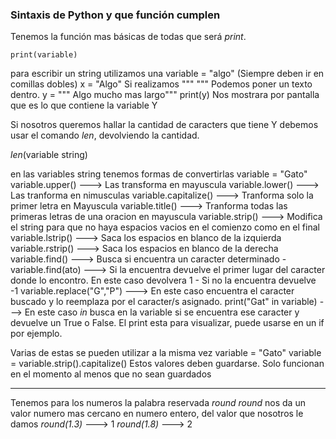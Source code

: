 ### Sintaxis de Python y que función cumplen 
Tenemos la función mas básicas de todas que será _print_. 
````
print(variable)
`````

para escribir un string utilizamos una variable = "algo" (Siempre deben ir en comillas dobles)
x = "Algo"
Si realizamos """ """ Podemos poner un texto dentro.
y = """ Algo mucho mas largo"""
print(y)
Nos mostrara por pantalla que es lo que contiene la variable Y

Si nosotros queremos hallar la cantidad de caracters que tiene Y debemos usar el comando _len_, devolviendo la cantidad. 

_len_(variable string)

en las variables string tenemos formas de convertirlas 
variable = "Gato"
variable.upper() ---> Las transforma en mayuscula 
variable.lower() ---> Las tranforma en nimusculas
variable.capitalize() ---> Tranforma solo la primer letra en Mayuscula
variable.title() ---> Tranforma todas las primeras letras de una oracion en mayuscula 
variable.strip() ---> Modifica el string para que no haya espacios vacios en el comienzo como en el final
variable.lstrip() ---> Saca los espacios en blanco de la izquierda
variable.rstrip() ---> Saca los espacios en blanco de la derecha 
variable.find() ---> Busca si encuentra un caracter determinado 
	- variable.find(ato) ---> Si la encuentra devuelve el primer lugar del caracter donde lo encontro. En este caso devolvera 1
	- Si no la encuentra devuelve -1
variable.replace("G","P") ---> En este caso encuentra el caracter buscado y lo reemplaza por el caracter/s asignado. 
print("Gat" in variable) ---> En este caso _in_ busca en la variable si se encuentra ese caracter y devuelve un True o False. El print esta para visualizar, puede usarse en un if por ejemplo. 

Varias de estas se pueden utilizar a la misma vez
variable = "Gato"
variable = variable.strip().capitalize()
Estos valores deben guardarse. Solo funcionan en el momento al menos que no sean guardados 

----
Tenemos para los numeros la palabra reservada _round_ 
_round_ nos da un valor numero mas cercano en numero entero, del valor que nosotros le damos
_round(1.3)_ ---> 1 
_round(1.8)_ ---> 2
